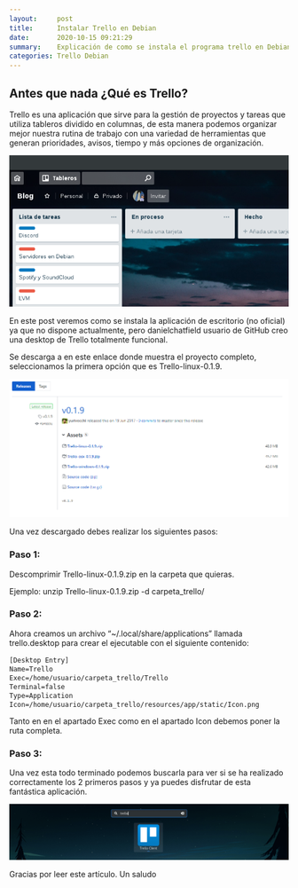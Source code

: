 ```yaml
---
layout:     post
title:      Instalar Trello en Debian
date:       2020-10-15 09:21:29
summary:    Explicación de como se instala el programa trello en Debian.
categories: Trello Debian
---
```


## Antes que nada ¿Qué es Trello?

Trello es una aplicación que sirve para la gestión de proyectos y tareas que utiliza tableros dividido en columnas, de esta manera podemos organizar mejor nuestra rutina de  trabajo con una variedad de herramientas que generan prioridades, avisos, tiempo y más opciones de organización.

![trello1](https://github.com/juanlu-millan/juanlumillan-blog/blob/master/_images/trello/trello1.png)

En este post veremos como se instala la aplicación de escritorio (no oficial) ya que no dispone actualmente, pero danielchatfield usuario de GitHub creo una desktop de Trello totalmente funcional.

Se descarga a  en este enlace donde muestra el proyecto completo, seleccionamos la primera opción que es Trello-linux-0.1.9.


![trello2](https://github.com/juanlu-millan/juanlumillan-blog/blob/master/_images/trello//trello2.png)

Una vez descargado debes realizar los siguientes pasos:

### Paso 1:

Descomprimir Trello-linux-0.1.9.zip en la carpeta que quieras.

Ejemplo: unzip Trello-linux-0.1.9.zip -d carpeta_trello/

### Paso 2:

Ahora creamos un archivo  “~/.local/share/applications” llamada trello.desktop para crear el ejecutable con el siguiente contenido:

```
[Desktop Entry]
Name=Trello
Exec=/home/usuario/carpeta_trello/Trello
Terminal=false
Type=Application
Icon=/home/usuario/carpeta_trello/resources/app/static/Icon.png
```

Tanto en en el apartado Exec como en el apartado Icon debemos poner la ruta completa.

### Paso 3:

Una vez esta todo terminado podemos buscarla para ver si se ha realizado correctamente los 2 primeros pasos y ya puedes disfrutar de esta fantástica aplicación.


![trello3](https://github.com/juanlu-millan/juanlumillan-blog/blob/master/_images/trello/trello3.png)

Gracias por leer este artículo. Un saludo
